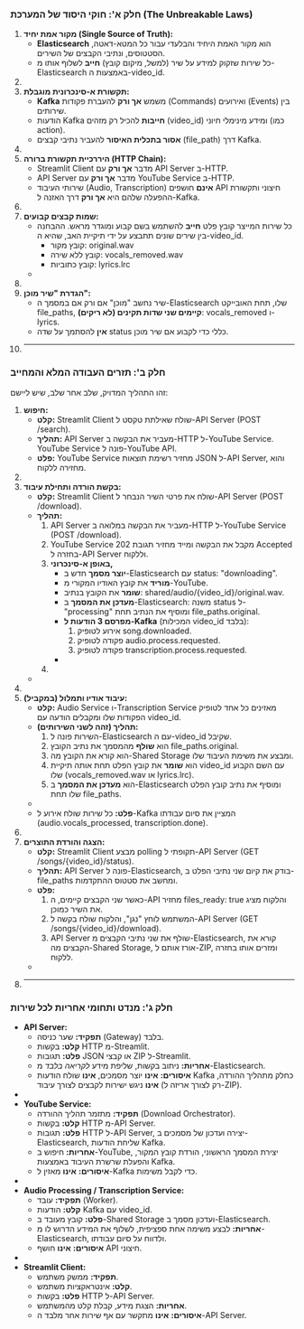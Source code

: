 ### **חלק א': חוקי היסוד של המערכת (The Unbreakable Laws)**

1. **מקור אמת יחיד (Single Source of Truth):**  
   * **Elasticsearch** הוא מקור האמת היחיד והבלעדי עבור כל המטא-דאטה, הסטטוסים, ונתיבי הקבצים של השירים.  
   * כל שירות שזקוק למידע על שיר (למשל, מיקום קובץ) **חייב** לשלוף אותו מ-Elasticsearch באמצעות ה-video\_id.  
2.   
3. **תקשורת א-סינכרונית מוגבלת:**  
   * **Kafka** משמש **אך ורק** להעברת פקודות (Commands) ואירועים (Events) בין שירותים.  
   * הודעות Kafka **חייבות** להכיל רק מזהים (video\_id) ומידע מינימלי חיוני (כמו action).  
   * **אסור בתכלית האיסור** להעביר נתיבי קבצים (file\_path) דרך Kafka.  
4.   
5. **היררכיית תקשורת ברורה (HTTP Chain):**  
   * Streamlit Client מדבר **אך ורק** עם API Server ב-HTTP.  
   * API Server מדבר **אך ורק** עם YouTube Service ב-HTTP.  
   * שירותי העיבוד (Audio, Transcription) **אינם** חושפים API חיצוני ותקשורת ההפעלה שלהם היא **אך ורק** דרך האזנה ל-Kafka.  
6.   
7. **שמות קבצים קבועים:**  
   * כל שירות המייצר קובץ פלט **חייב** להשתמש בשם קבוע ומוגדר מראש. ההבחנה בין שירים שונים תתבצע על ידי תיקיית האב, שהיא ה-video\_id.  
     * קובץ מקור: original.wav  
     * קובץ ללא שירה: vocals\_removed.wav  
     * קובץ כתוביות: lyrics.lrc  
   *   
8.   
9. **הגדרת "שיר מוכן":**  
   * שיר נחשב "מוכן" אם ורק אם במסמך ה-Elasticsearch שלו, תחת האובייקט file\_paths, **קיימים שני שדות תקינים (לא ריקים)**: vocals\_removed ו-lyrics.  
   * **אין** להסתמך על שדה status כללי כדי לקבוע אם שיר מוכן.  
10.   
    ---

### **חלק ב': תזרים העבודה המלא והמחייב**

זהו התהליך המדויק, שלב אחר שלב, שיש ליישם:

1. **חיפוש:**  
   * **קלט:** Streamlit Client שולח שאילתת טקסט ל-API Server (POST /search).  
   * **תהליך:** API Server מעביר את הבקשה ב-HTTP ל-YouTube Service. YouTube Service פונה ל-YouTube API.  
   * **פלט:** YouTube Service מחזיר רשימת תוצאות JSON ל-API Server, והוא מחזירה ללקוח.  
2.   
3. **בקשת הורדה ותחילת עיבוד:**  
   * **קלט:** Streamlit Client שולח את פרטי השיר הנבחר ל-API Server (POST /download).  
   * **תהליך:**  
     1. API Server מעביר את הבקשה במלואה ב-HTTP ל-YouTube Service (POST /download).  
     2. YouTube Service מקבל את הבקשה ומייד מחזיר תגובת 202 Accepted בחזרה ל-API Server וללקוח.  
     3. **באופן א-סינכרוני,**   
        * **יוצר מסמך** חדש ב-Elasticsearch עם status: "downloading".  
        * **מוריד** את קובץ האודיו המקורי מ-YouTube.  
        * **שומר** את הקובץ בנתיב: shared/audio/{video\_id}/original.wav.  
        * **מעדכן את המסמך** ב-Elasticsearch: משנה status ל-"processing" ומוסיף את הנתיב תחת file\_paths.original.  
        * **מפרסם 3 הודעות ל-Kafka** (המכילות video\_id בלבד):  
          1. אירוע לטופיק song.downloaded.  
          2. פקודה לטופיק audio.process.requested.  
          3. פקודה לטופיק transcription.process.requested.  
        *   
     4.   
   *   
4.   
5. **עיבוד אודיו ותמלול (במקביל):**  
   * **קלט:** Audio Service ו-Transcription Service מאזינים כל אחד לטופיק הפקודות שלו ומקבלים הודעה עם video\_id.  
   * **תהליך (זהה לשני השירותים):**  
     1. השירות פונה ל-Elasticsearch עם ה-video\_id שקיבל.  
     2. הוא **שולף** מהמסמך את נתיב הקובץ file\_paths.original.  
     3. הוא קורא את הקובץ מה-Shared Storage ומבצע את משימת העיבוד שלו.  
     4. הוא **שומר** את קובץ הפלט תחת אותה תיקיית video\_id עם השם הקבוע שלו (vocals\_removed.wav או lyrics.lrc).  
     5. הוא **מעדכן את המסמך** ב-Elasticsearch ומוסיף את נתיב קובץ הפלט שלו תחת file\_paths.  
   *   
   * **פלט:** כל שירות שולח אירוע ל-Kafka המציין את סיום עבודתו (audio.vocals\_processed, transcription.done).  
6.   
7. **הצגה והורדת התוצרים:**  
   * **קלט:** Streamlit Client מבצע polling תקופתי ל-API Server (GET /songs/{video\_id}/status).  
   * **תהליך:** API Server פונה ל-Elasticsearch, בודק את קיום שני נתיבי הפלט ב-file\_paths ומחשב את סטטוס ההתקדמות.  
   * **פלט:**  
     1. כאשר שני הקבצים קיימים, ה-API מחזיר files\_ready: true והלקוח מציג את השיר כמוכן.  
     2. המשתמש לוחץ "נגן", והלקוח שולח בקשה ל-API Server (GET /songs/{video\_id}/download).  
     3. API Server שולף את שני נתיבי הקבצים מ-Elasticsearch, קורא את הקבצים מה-Shared Storage, אורז אותם ל-ZIP, ומזרים אותו בחזרה ללקוח.  
   *   
8.   
   ---

### **חלק ג': מנדט ותחומי אחריות לכל שירות**

* **API Server:**  
  * **תפקיד:** שער כניסה (Gateway) בלבד.  
  * **קלט:** בקשות HTTP מ-Streamlit.  
  * **פלט:** תגובות JSON או קבצי ZIP ל-Streamlit.  
  * **אחריות:** ניתוב בקשות, שליפת מידע *לקריאה בלבד* מ-Elasticsearch.  
  * **איסורים:** **אינו** יוצר מסמכים, **אינו** שולח הודעות Kafka כחלק מתהליך ההורדה, **אינו** ניגש ישירות לקבצים לצורך עיבוד (רק לצורך אריזה ל-ZIP).  
*   
* **YouTube Service:**  
  * **תפקיד:** מתזמר תהליך ההורדה (Download Orchestrator).  
  * **קלט:** בקשות HTTP מ-API Server.  
  * **פלט:** תגובות HTTP ל-API Server, יצירה ועדכון של מסמכים ב-Elasticsearch, שליחת הודעות Kafka.  
  * **אחריות:** חיפוש ב-YouTube, יצירת המסמך הראשוני, הורדת קובץ המקור, והפעלת שרשרת העיבוד באמצעות Kafka.  
  * **איסורים:** **אינו** מאזין ל-Kafka כדי לקבל משימות.  
*   
* **Audio Processing / Transcription Service:**  
  * **תפקיד:** עובד (Worker).  
  * **קלט:** הודעות Kafka עם video\_id.  
  * **פלט:** קובץ מעובד ב-Shared Storage ועדכון מסמך ב-Elasticsearch.  
  * **אחריות:** לבצע משימה אחת ספציפית, לשלוף את המידע הדרוש לו מ-Elasticsearch, ולדווח על סיום עבודתו.  
  * **איסורים:** **אינו** חושף API חיצוני.  
*   
* **Streamlit Client:**  
  * **תפקיד:** ממשק משתמש.  
  * **קלט:** אינטראקציות משתמש.  
  * **פלט:** בקשות HTTP ל-API Server.  
  * **אחריות:** הצגת מידע, קבלת קלט מהמשתמש.  
  * **איסורים:** **אינו** מתקשר עם אף שירות אחר מלבד ה-API Server.

